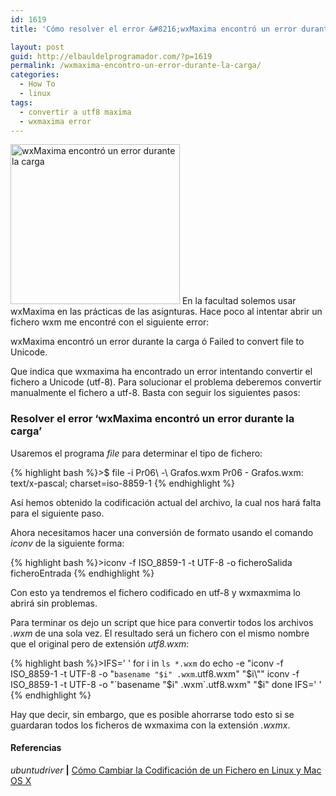 ```yaml
---
id: 1619
title: 'Cómo resolver el error &#8216;wxMaxima encontró un error durante la carga&#8217;'

layout: post
guid: http://elbauldelprogramador.com/?p=1619
permalink: /wxmaxima-encontro-un-error-durante-la-carga/
categories:
  - How To
  - linux
tags:
  - convertir a utf8 maxima
  - wxmaxima error
---
```

<img src="http://elbauldelprogramador.com/content/uploads/2013/06/Maxima.png" alt="wxMaxima encontró un error durante la carga" width="271" height="256" class="thumbnail alignleft size-full wp-image-1625" />  
En la facultad solemos usar wxMaxima en las prácticas de las asignturas. Hace poco al intentar abrir un fichero wxm me encontré con el siguiente error:

wxMaxima encontró un error durante la carga ó Failed to convert file to Unicode.

Que indica que wxmaxima ha encontrado un error intentando convertir el fichero a Unicode (utf-8). Para solucionar el problema deberemos convertir manualmente el fichero a utf-8. Basta con seguir los siguientes pasos:  
  
<!--more-->

### Resolver el error &#8216;wxMaxima encontró un error durante la carga&#8217;

Usaremos el programa *file* para determinar el tipo de fichero:

{% highlight bash %}>$ file -i Pr06\ -\ Grafos.wxm 
Pr06 - Grafos.wxm: text/x-pascal; charset=iso-8859-1
{% endhighlight %}

Así hemos obtenido la codificación actual del archivo, la cual nos hará falta para el siguiente paso.

Ahora necesitamos hacer una conversión de formato usando el comando *iconv* de la siguiente forma:

{% highlight bash %}>iconv -f ISO_8859-1 -t UTF-8 -o ficheroSalida ficheroEntrada
{% endhighlight %}

Con esto ya tendremos el fichero codificado en utf-8 y wxmaxmima lo abrirá sin problemas. 

Para terminar os dejo un script que hice para convertir todos los archivos *.wxm* de una sola vez. El resultado será un fichero con el mismo nombre que el original pero de extensión *utf8.wxm*:

{% highlight bash %}>IFS='
'
for i in `ls *.wxm`
do
        echo -e "iconv -f ISO_8859-1 -t UTF-8 -o \"`basename "$i" .wxm`.utf8.wxm\" \"$i\""
        iconv -f ISO_8859-1 -t UTF-8 -o "`basename "$i" .wxm`.utf8.wxm" "$i"
done
IFS=' '
{% endhighlight %}

Hay que decir, sin embargo, que es posible ahorrarse todo esto si se guardaran todos los ficheros de wxmaxima con la extensión *.wxmx*.

#### Referencias

*ubuntudriver* **|** <a href="http://ubuntudriver.blogspot.com.es/2011/06/cambiar-codificacion-de-un-archivo.html" target="_blank">Cómo Cambiar la Codificación de un Fichero en Linux y Mac OS X</a> 

